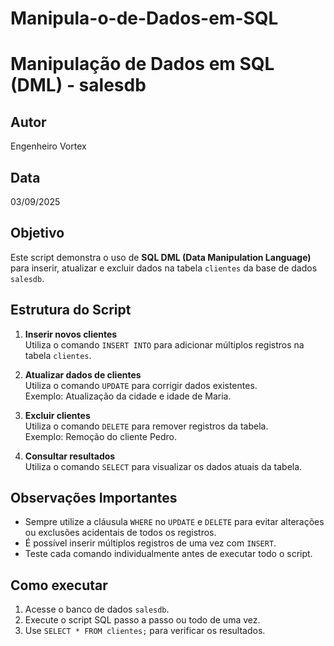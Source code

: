 # Manipula-o-de-Dados-em-SQL
# Manipulação de Dados em SQL (DML) - salesdb

## Autor
Engenheiro Vortex

## Data
03/09/2025

## Objetivo
Este script demonstra o uso de **SQL DML (Data Manipulation Language)** para inserir, atualizar e excluir dados na tabela `clientes` da base de dados `salesdb`.

## Estrutura do Script

1. **Inserir novos clientes**  
   Utiliza o comando `INSERT INTO` para adicionar múltiplos registros na tabela `clientes`.

2. **Atualizar dados de clientes**  
   Utiliza o comando `UPDATE` para corrigir dados existentes.  
   Exemplo: Atualização da cidade e idade de Maria.

3. **Excluir clientes**  
   Utiliza o comando `DELETE` para remover registros da tabela.  
   Exemplo: Remoção do cliente Pedro.

4. **Consultar resultados**  
   Utiliza o comando `SELECT` para visualizar os dados atuais da tabela.

## Observações Importantes

- Sempre utilize a cláusula `WHERE` no `UPDATE` e `DELETE` para evitar alterações ou exclusões acidentais de todos os registros.
- É possível inserir múltiplos registros de uma vez com `INSERT`.
- Teste cada comando individualmente antes de executar todo o script.

## Como executar

1. Acesse o banco de dados `salesdb`.
2. Execute o script SQL passo a passo ou todo de uma vez.
3. Use `SELECT * FROM clientes;` para verificar os resultados.

